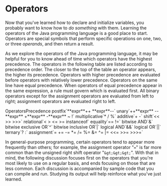 
# Operators

Now that you've learned how to declare and initialize variables, you probably want to know how to *do something* with them. Learning the operators of the Java programming language is a good place to start. Operators are special symbols that perform specific operations on one, two, or three *operands*, and then return a result.

As we explore the operators of the Java programming language, it may be helpful for you to know ahead of time which operators have the highest precedence. The operators in the following table are listed according to precedence order. The closer to the top of the table an operator appears, the higher its precedence. Operators with higher precedence are evaluated before operators with relatively lower precedence. Operators on the same line have equal precedence. When operators of equal precedence appear in the same expression, a rule must govern which is evaluated first. All binary operators except for the assignment operators are evaluated from left to right; assignment operators are evaluated right to left.
<th id="h1">Operators</th><th id="h2">Precedence</th>
<td headers="h1">postfix</td><td headers="h2">`**expr**++ **expr**--`</td>
<td headers="h1">unary</td><td headers="h2">`++**expr** --**expr** +**expr** -**expr** ~ !`</td>
<td headers="h1">multiplicative</td><td headers="h2">`* / %`</td>
<td headers="h1">additive</td><td headers="h2">`+ -`</td>
<td headers="h1">shift</td><td headers="h2">`&lt;&lt; &gt;&gt; &gt;&gt;&gt;`</td>
<td headers="h1">relational</td><td headers="h2">`&lt; &gt; &lt;= &gt;= instanceof`</td>
<td headers="h1">equality</td><td headers="h2">`== !=`</td>
<td headers="h1">bitwise AND</td><td headers="h2">`&amp;`</td>
<td headers="h1">bitwise exclusive OR</td><td headers="h2">`^`</td>
<td headers="h1">bitwise inclusive OR</td><td headers="h2">`|`</td>
<td headers="h1">logical AND</td><td headers="h2">`&amp;&amp;`</td>
<td headers="h1">logical OR</td><td headers="h2">`||`</td>
<td headers="h1">ternary</td><td headers="h2">`? :`</td>
<td headers="h1">assignment</td><td headers="h2">`= += -= *= /= %= &amp;= ^= |= &lt;&lt;= &gt;&gt;= &gt;&gt;&gt;=`</td>

In general-purpose programming, certain operators tend to appear more frequently than others; for example, the assignment operator "`=`" is far more common than the unsigned right shift operator "`&gt;&gt;&gt;`". With that in mind, the following discussion focuses first on the operators that you're most likely to use on a regular basis, and ends focusing on those that are less common. Each discussion is accompanied by sample code that you can compile and run. Studying its output will help reinforce what you've just learned.
